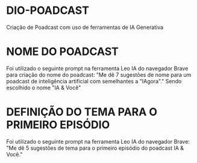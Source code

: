 # DIO-POADCAST
Criação de Poadcast com uso de ferramentas de IA Generativa
# NOME DO POADCAST
Foi utilizado o seguinte prompt na ferramenta Leo IA do navegador Brave para criação do nome do poadcast: "Me dê 7 sugestões de nome para um poadcast de inteligência artificial com semelhantes a "IAgora"."
Sendo escolhido o nome "IA & Você"
# DEFINIÇÃO DO TEMA PARA O PRIMEIRO EPISÓDIO
Foi utilizado o seguinte prompt na ferramenta Leo IA do navegador Brave: "Me dê 5 sugestões de tema para o primeiro episódio do poadcast IA & Você."

